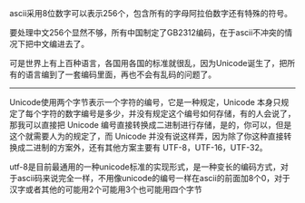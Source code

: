 ascii采用8位数字可以表示256个，包含所有的字母阿拉伯数字还有特殊的符号。

要处理中文256个显然不够，所有中国制定了GB2312编码，在于ascii不冲突的情况下把中文编进去了。

可是世界上有上百种语言，各国用各国的标准就很乱，因为Unicode诞生了，把所有的语言编到了一套编码里面，再也不会有乱码的问题了。

---

Unicode使用两个字节表示一个字符的编号，它是一种规定，Unicode 本身只规定了每个字符的数字编号是多少，并没有规定这个编号如何存储，有的人会说了，那我可以直接把 Unicode 编号直接转换成二进制进行存储，是的，你可以，但是这个就需要人为的规定了，而 Unicode 并没有说这样弄，因为除了你这种直接转换成二进制的方案外，还有其他方案主要有 UTF-8，UTF-16，UTF-32。

utf-8是目前最通用的一种unicode标准的实现形式，是一种变长的编码方式，对于ascii码来说完全一样，不用像unicode的编号一样在ascii的前面加8个0，对于汉字或者其他的可能用2个可能用3个也可能用四个字节